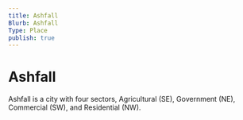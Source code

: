 ```yaml
---
title: Ashfall
Blurb: Ashfall
Type: Place
publish: true
---
```

# Ashfall

Ashfall is a city with four sectors, Agricultural (SE), Government (NE), Commercial (SW), and Residential (NW). 
